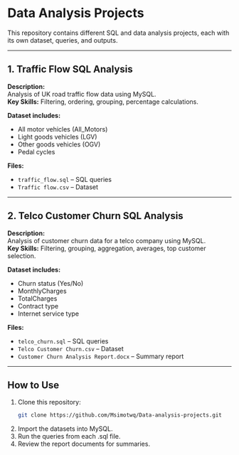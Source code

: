 # Data Analysis Projects

This repository contains different SQL and data analysis projects, each with its own dataset, queries, and outputs.

---

## 1. Traffic Flow SQL Analysis
**Description:**  
Analysis of UK road traffic flow data using MySQL.  
**Key Skills:** Filtering, ordering, grouping, percentage calculations.  

**Dataset includes:**  
- All motor vehicles (All_Motors)  
- Light goods vehicles (LGV)  
- Other goods vehicles (OGV)  
- Pedal cycles  

**Files:**  
- `traffic_flow.sql` – SQL queries  
- `Traffic flow.csv` – Dataset  

---

## 2. Telco Customer Churn SQL Analysis
**Description:**  
Analysis of customer churn data for a telco company using MySQL.  
**Key Skills:** Filtering, grouping, aggregation, averages, top customer selection.  

**Dataset includes:**  
- Churn status (Yes/No)  
- MonthlyCharges  
- TotalCharges  
- Contract type  
- Internet service type  

**Files:**  
- `telco_churn.sql` – SQL queries  
- `Telco Customer Churn.csv` – Dataset  
- `Customer Churn Analysis Report.docx` – Summary report  

---

## How to Use
1. Clone this repository:  
   ```bash
   git clone https://github.com/Msimotwq/Data-analysis-projects.git
2. Import the datasets into MySQL.
3. Run the queries from each .sql file.
4. Review the report documents for summaries.
